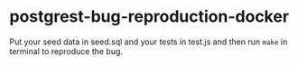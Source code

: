 # postgrest-bug-reproduction-docker
Put your seed data in seed.sql and your tests in test.js and then run `make` in terminal to reproduce the bug.